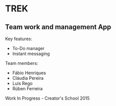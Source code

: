 # TREK

## Team work and management App

Key features:

* To-Do manager
* Instant messaging

Team members:

* Fábio Henriques
* Cláudia Pereira
* Luís Rego
* Rúben Ferreira 


Work In Progress - Creator's School 2015